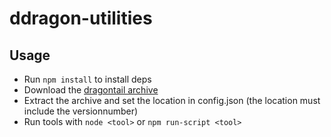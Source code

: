# ddragon-utilities

## Usage
 * Run `npm install` to install deps
 * Download the [dragontail archive](http://ddragon.leagueoflegends.com/tool)
 * Extract the archive and set the location in config.json (the location must include the versionnumber)
 * Run tools with `node <tool>` or `npm run-script <tool>`
